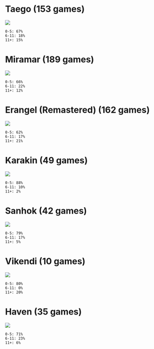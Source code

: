 # Taego (153 games)
![](img/taego.jpg)
```
0-5: 67%
6-11: 18%
11+: 15%
```
# Miramar (189 games)
![](img/Miramar_EN.webp)
```
0-5: 66%
6-11: 22%
11+: 12%
```
# Erangel (Remastered) (162 games)
![](img/Pubg_erangel_new.jpg)     
```
0-5: 62%
6-11: 17%
11+: 21%
```
# Karakin (49 games)
![](img/Karakin_Map.webp)
```
0-5: 88%
6-11: 10%
11+: 2%
```
# Sanhok (42 games)
![](img/Sanhok-map.webp)
```
0-5: 79%
6-11: 17%
11+: 5%
```
# Vikendi (10 games)
![](img/Vikendi_Map.webp)
```
0-5: 80%
6-11: 0%
11+: 20%
```
# Haven (35 games)
![](img/Heaven_Minimap.webp)
```
0-5: 71%
6-11: 23%
11+: 6%
```